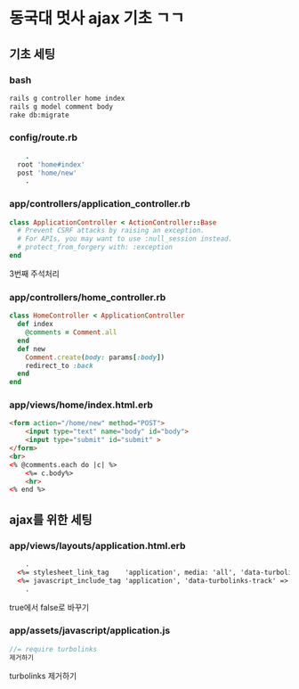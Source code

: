 # 동국대 멋사 ajax 기초 ㄱㄱ

## 기초 세팅
### bash
```bash
rails g controller home index
rails g model comment body
rake db:migrate
```
### config/route.rb
```ruby
    .
  root 'home#index'
  post 'home/new'
    .
```
### app/controllers/application_controller.rb
```ruby
class ApplicationController < ActionController::Base
  # Prevent CSRF attacks by raising an exception.
  # For APIs, you may want to use :null_session instead.
  # protect_from_forgery with: :exception
end
```
3번째 주석처리
### app/controllers/home_controller.rb
```ruby
class HomeController < ApplicationController
  def index
    @comments = Comment.all
  end
  def new
    Comment.create(body: params[:body])
    redirect_to :back
  end
end
```
### app/views/home/index.html.erb
```html
<form action="/home/new" method="POST">
    <input type="text" name="body" id="body">
    <input type="submit" id="submit" >
</form>
<br>
<% @comments.each do |c| %>
    <%= c.body%>
    <hr>
<% end %>
```

## ajax를 위한 세팅
### app/views/layouts/application.html.erb
```html
    .
  <%= stylesheet_link_tag    'application', media: 'all', 'data-turbolinks-track' => false %>
  <%= javascript_include_tag 'application', 'data-turbolinks-track' => false %>
    .
```
true에서 false로 바꾸기
### app/assets/javascript/application.js
```js
//= require turbolinks 
제거하기
```
turbolinks 제거하기